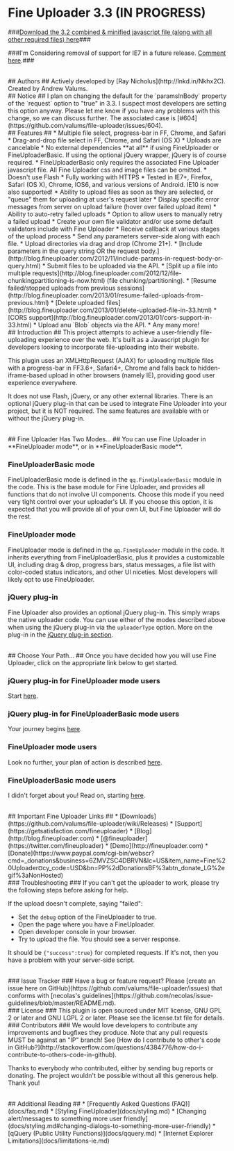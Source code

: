 # Fine Uploader 3.3 (IN PROGRESS) #

###[Download the 3.2 combined & minified javascript file (along with all other required files) here](https://github.com/valums/file-uploader/wiki/Releases)###

###I'm Considering removal of support for IE7 in a future release. [Comment here](https://github.com/valums/file-uploader/issues/637).###


<br/>
## Authors ##
Actively developed by [Ray Nicholus](http://lnkd.in/Nkhx2C).     
Created by Andrew Valums.


<br/>
## Notice ##
I plan on changing the default for the `paramsInBody` property of the `request` option to "true" in 3.3.  I suspect most
developers are setting this option anyway.  Please let me know if you have any problems with this change, so we can
discuss further.  The associated case is [#604](https://github.com/valums/file-uploader/issues/604).


<br/>
## Features ##
* Multiple file select, progress-bar in FF, Chrome, and Safari
* Drag-and-drop file select in FF, Chrome, and Safari (OS X)
* Uploads are cancelable
* No external dependencies **at all** if using FineUploader or FineUploaderBasic.  If using the optional jQuery wrapper, jQuery is of course required.
* FineUploaderBasic only requires the associated Fine Uploader javascript file.  All Fine Uploader css and image files can be omitted.
* Doesn't use Flash
* Fully working with HTTPS
* Tested in IE7+, Firefox, Safari (OS X), Chrome, IOS6, and various versions of Android.  IE10 is now also supported!
* Ability to upload files as soon as they are selected, or "queue" them for uploading at user's request later
* Display specific error messages from server on upload failure (hover over failed upload item)
* Ability to auto-retry failed uploads
* Option to allow users to manually retry a failed upload
* Create your own file validator and/or use some default validators include with Fine Uploader
* Receive callback at various stages of the upload process
* Send any parameters server-side along with each file.
* Upload directories via drag and drop (Chrome 21+).
* [Include parameters in the query string OR the request body.](http://blog.fineuploader.com/2012/11/include-params-in-request-body-or-query.html)
* Submit files to be uploaded via the API.
* [Split up a file into multiple requests](http://blog.fineuploader.com/2012/12/file-chunkingpartitioning-is-now.html) (file chunking/partitioning).
* [Resume failed/stopped uploads from previous sessions](http://blog.fineuploader.com/2013/01/resume-failed-uploads-from-previous.html)
* [Delete uploaded files](http://blog.fineuploader.com/2013/01/delete-uploaded-file-in-33.html)
* [CORS support](http://blog.fineuploader.com/2013/01/cors-support-in-33.html)
* Upload anu `Blob` objects via the API.
* Any many more!


<br/>
## Introduction ##
This project attempts to achieve a user-friendly file-uploading experience over the web.
It's built as a Javascript plugin for developers looking to incorporate file-uploading into their website.

This plugin uses an XMLHttpRequest (AJAX) for uploading multiple files with a progress-bar in
FF3.6+, Safari4+, Chrome and falls back to hidden-iframe-based upload in other browsers (namely IE),
providing good user experience everywhere.

It does not use Flash, jQuery, or any other external libraries.  There is an optional jQuery plug-in that can be used to
integrate Fine Uploader into your project, but it is NOT required.  The same features are available with or without the
jQuery plug-in.


<br/>
## Fine Uploader Has Two Modes... ##
You can use Fine Uploader in **FineUploader mode**, or in **FineUploaderBasic mode**.

### FineUploaderBasic mode ###
FineUploaderBasic mode is defined in the `qq.FineUploaderBasic` module in the code.  This is the base module for
Fine Uploader, and provides all functions that do not involve UI components.  Choose this mode if you need very tight
control over your uploader's UI.  If you choose this option, it is expected that you will provide all of your own UI, but
Fine Uploader will do the rest.

### FineUploader mode ###
FineUploader mode is defined in the `qq.FineUploader` module in the code.  It inherits everything from FineUploaderBasic,
plus it provides a customizable UI, including drag & drop, progress bars, status messages, a file list with color-coded status
indicators, and other UI niceties.  Most developers will likely opt to use FineUploader.

### jQuery plug-in ###
Fine Uploader also provides an optional jQuery plug-in.  This simply wraps the native uploader code.  You can use either of
the modes described above when using the jQuery plug-in via the `uploaderType` option.  More on the plug-in in the
[jQuery plug-in section](docs/using-jquery-plugin.md).


<br/>
## Choose Your Path... ##
Once you have decided how you will use Fine Uploader, click on the appropriate link below to get started.

### jQuery plug-in for FineUploader mode users ###
Start [here](docs/path-jquery-fineuploader.md).

### jQuery plug-in for FineUploaderBasic mode users  ###
Your journey begins [here](docs/path-jquery-fineuploaderbasic.md).

### FineUploader mode users ###
Look no further, your plan of action is described [here](docs/path-fineuploader.md).

### FineUploaderBasic mode users ###
I didn't forget about you!  Read on, starting [here](docs/path-fineuploaderbasic.md).


<br/>
## Important Fine Uploader Links ##
* [Downloads](https://github.com/valums/file-uploader/wiki/Releases)
* [Support](https://getsatisfaction.com/fineuploader)
* [Blog](http://blog.fineuploader.com)
* [@fineuploader](https://twitter.com/fineuploader)
* [Demo](http://fineuploader.com)
* [Donate](https://www.paypal.com/cgi-bin/webscr?cmd=_donations&business=6ZMVZSC4DBRVN&lc=US&item_name=Fine%20Uploader&currency_code=USD&bn=PP%2dDonationsBF%3abtn_donate_LG%2egif%3aNonHosted)


<br/>
### Troubleshooting ###
If you can't get the uploader to work, please try the following steps
before asking for help.

If the upload doesn't complete, saying "failed":

* Set the `debug` option of the FineUploader to true.
* Open the page where you have a FineUploader.
* Open developer console in your browser.
* Try to upload the file. You should see a server response.

It should be `{"success":true}` for completed requests. If it's not,
then you have a problem with your server-side script.


<br/>
### Issue Tracker ###
Have a bug or feature request? Please [create an issue here on GitHub](https://github.com/valums/file-uploader/issues) 
that conforms with [necolas's guidelines](https://github.com/necolas/issue-guidelines/blob/master/README.md).


<br/>
### License ###
This plugin is open sourced under MIT license, GNU GPL 2 or later and GNU LGPL 2 or later. Please see the license.txt file for details.


<br/>
### Contributors ###
We would love developers to contribute any improvements and bugfixes they produce.  Note that any pull requests MUST be against an "IP" branch!
See [How do I contribute to other's code in GitHub?](http://stackoverflow.com/questions/4384776/how-do-i-contribute-to-others-code-in-github).

Thanks to everybody who contributed, either by sending bug reports or donating. The project wouldn't be possible without all this generous help. Thank you!


<br/>
## Additional Reading ##
* [Frequently Asked Questions (FAQ)](docs/faq.md)
* [Styling FineUploader](docs/styling.md)
* [Changing alert/messages to something more user friendly](docs/styling.md#changing-dialogs-to-something-more-user-friendly)
* [qQuery (Public Utility Functions)](docs/qquery.md)
* [Internet Explorer Limitations](docs/limitations-ie.md)

